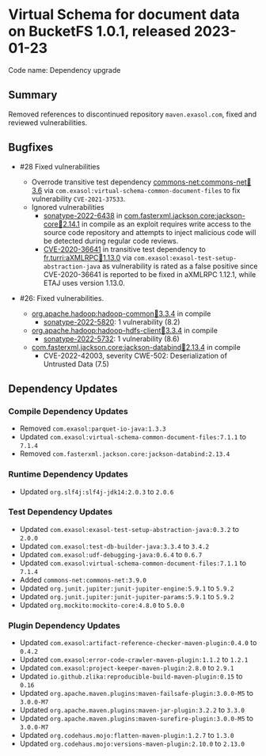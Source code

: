 # Virtual Schema for document data on BucketFS 1.0.1, released 2023-01-23

Code name: Dependency upgrade

## Summary

Removed references to discontinued repository `maven.exasol.com`, fixed and reviewed vulnerabilities.

## Bugfixes

* #28 Fixed vulnerabilities
  * Overrode transitive test dependency [commons-net:commons-net:jar:3.6](https://ossindex.sonatype.org/component/pkg:maven/commons-net/commons-net@3.6?utm_source=ossindex-client&utm_medium=integration&utm_content=1.8.1) via `com.exasol:virtual-schema-common-document-files` to fix vulnerability `CVE-2021-37533`.
  * Ignored vulnerabilities
    * [sonatype-2022-6438](https://ossindex.sonatype.org/vulnerability/sonatype-2022-6438) in [com.fasterxml.jackson.core:jackson-core:jar:2.14.1](https://ossindex.sonatype.org/component/pkg:maven/com.fasterxml.jackson.core/jackson-core@2.14.1?utm_source=ossindex-client&utm_medium=integration&utm_content=1.8.1) in compile as an exploit requires write access to the source code repository and attempts to inject malicious code will be detected during regular code reviews.
    * [CVE-2020-36641](https://nvd.nist.gov/vuln/detail/CVE-2020-36641) in transitive test dependency to [fr.turri:aXMLRPC:jar:1.13.0](https://ossindex.sonatype.org/component/pkg:maven/fr.turri/aXMLRPC@1.13.0?utm_source=ossindex-client&utm_medium=integration&utm_content=1.8.1) via `com.exasol:exasol-test-setup-abstraction-java` as vulnerability is rated as a false positive since CVE-2020-36641 is reported to be fixed in aXMLRPC 1.12.1, while ETAJ uses version 1.13.0.

* #26: Fixed vulnerabilities.
  * [org.apache.hadoop:hadoop-common:jar:3.3.4](https://ossindex.sonatype.org/component/pkg:maven/org.apache.hadoop/hadoop-common@3.3.4?utm_source=ossindex-client&utm_medium=integration&utm_content=1.8.1) in compile
    * [sonatype-2022-5820](https://ossindex.sonatype.org/vulnerability/sonatype-2022-5820): 1 vulnerability (8.2)
  * [org.apache.hadoop:hadoop-hdfs-client:jar:3.3.4](https://ossindex.sonatype.org/component/pkg:maven/org.apache.hadoop/hadoop-hdfs-client@3.3.4?utm_source=ossindex-client&utm_medium=integration&utm_content=1.8.1) in compile
    * [sonatype-2022-5732](https://ossindex.sonatype.org/vulnerability/sonatype-2022-5732): 1 vulnerability (8.6)
  * [com.fasterxml.jackson.core:jackson-databind:jar:2.13.4](https://ossindex.sonatype.org/component/pkg:maven/com.fasterxml.jackson.core/jackson-databind@2.13.4?utm_source=ossindex-client&utm_medium=integration&utm_content=1.8.1) in compile
    * CVE-2022-42003, severity CWE-502: Deserialization of Untrusted Data (7.5)

## Dependency Updates

### Compile Dependency Updates

* Removed `com.exasol:parquet-io-java:1.3.3`
* Updated `com.exasol:virtual-schema-common-document-files:7.1.1` to `7.1.4`
* Removed `com.fasterxml.jackson.core:jackson-databind:2.13.4`

### Runtime Dependency Updates

* Updated `org.slf4j:slf4j-jdk14:2.0.3` to `2.0.6`

### Test Dependency Updates

* Updated `com.exasol:exasol-test-setup-abstraction-java:0.3.2` to `2.0.0`
* Updated `com.exasol:test-db-builder-java:3.3.4` to `3.4.2`
* Updated `com.exasol:udf-debugging-java:0.6.4` to `0.6.7`
* Updated `com.exasol:virtual-schema-common-document-files:7.1.1` to `7.1.4`
* Added `commons-net:commons-net:3.9.0`
* Updated `org.junit.jupiter:junit-jupiter-engine:5.9.1` to `5.9.2`
* Updated `org.junit.jupiter:junit-jupiter-params:5.9.1` to `5.9.2`
* Updated `org.mockito:mockito-core:4.8.0` to `5.0.0`

### Plugin Dependency Updates

* Updated `com.exasol:artifact-reference-checker-maven-plugin:0.4.0` to `0.4.2`
* Updated `com.exasol:error-code-crawler-maven-plugin:1.1.2` to `1.2.1`
* Updated `com.exasol:project-keeper-maven-plugin:2.8.0` to `2.9.1`
* Updated `io.github.zlika:reproducible-build-maven-plugin:0.15` to `0.16`
* Updated `org.apache.maven.plugins:maven-failsafe-plugin:3.0.0-M5` to `3.0.0-M7`
* Updated `org.apache.maven.plugins:maven-jar-plugin:3.2.2` to `3.3.0`
* Updated `org.apache.maven.plugins:maven-surefire-plugin:3.0.0-M5` to `3.0.0-M7`
* Updated `org.codehaus.mojo:flatten-maven-plugin:1.2.7` to `1.3.0`
* Updated `org.codehaus.mojo:versions-maven-plugin:2.10.0` to `2.13.0`
